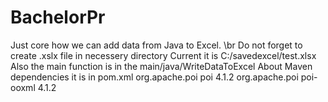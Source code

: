 # BachelorPr
Just core how we can add data from Java to Excel. \br
Do not forget to create .xslx file in necessery directory
Current it is C:/savedexcel/test.xlsx
Also the main function is in the main/java/WriteDataToExcel
About Maven dependencies it is in pom.xml
        <dependency>
            <groupId>org.apache.poi</groupId>
            <artifactId>poi</artifactId>
            <version>4.1.2</version>
        </dependency>
        <dependency>
            <groupId>org.apache.poi</groupId>
            <artifactId>poi-ooxml</artifactId>
            <version>4.1.2</version>
        </dependency>
